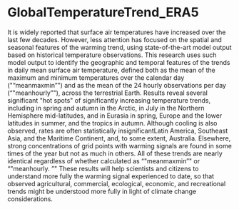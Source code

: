 # GlobalTemperatureTrend_ERA5

It is widely reported that surface air temperatures have increased over the last few decades.  However, less attention has focused on the spatial and seasonal features of the warming trend, using state-of-the-art model output based on historical temperature observations.  This research uses such model output to identify the geographic and temporal features of the trends in daily mean surface air temperature, defined both as the mean of the maximum and minimum temperatures over the calendar day ("“meanmaxmin”") and as the mean of the 24 hourly observations per day (“"meanhourly”"), across the terrestrial Earth.  Results reveal several significant "hot spots" of significantly increasing temperature trends, including in spring and autumn in the Arctic, in July in the Northern Hemisphere mid-latitudes, and in Eurasia in spring, Europe and the lower latitudes in summer, and the tropics in autumn.  Although cooling is also observed, rates are often statistically insignificantLatin America, Southeast Asia, and the Maritime Continent, and, to some extent, Australia.  Elsewhere, strong concentrations of grid points with warming signals are found in some times of the year but not as much in others.  All of these trends are nearly identical regardless of whether calculated as “"meanmaxmin”" or “"meanhourly. ”"  These results will help scientists and citizens to understand more fully the warming signal experienced to date, so that observed agricultural, commercial, ecological, economic, and recreational trends might be understood more fully in light of climate change considerations.
